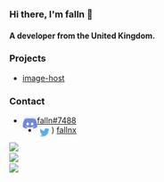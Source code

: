 ### Hi there, I'm falln 👋

#### A developer from the United Kingdom.

### Projects

- [image-host](https://github.com/fallnx/image-host)

### Contact

- <img align="left" width="26px" src="images/discord.png"/> [falln#7488](https://discord.com/users/818623172412178473)
- <img align="left" width="26px" src="images/twitter.png"/>) [fallnx](https://twitter.com/fallnx)

![](https://komarev.com/ghpvc/?username=fallnx) <br/>
![](https://github-readme-stats.vercel.app/api?username=fallnx&count_private=true&show_icons=true&theme=tokyonight) <br/>
![](https://github-readme-stats.vercel.app/api/wakatime?username=fallnx&theme=tokyonight)

[image_host]: https://github.com/fallnx/image-host
[discord]: https://discord.com/users/818623172412178473
